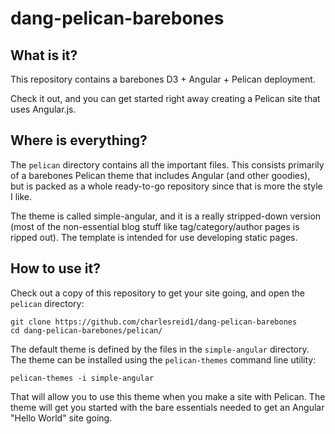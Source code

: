 # dang-pelican-barebones

## What is it? 

This repository contains a barebones D3 + Angular + Pelican deployment.

Check it out, and you can get started right away creating a Pelican site that uses 
Angular.js.

## Where is everything?

The ```pelican``` directory contains all the important files. This consists primarily
of a barebones Pelican theme that includes Angular (and other goodies), 
but is packed as a whole ready-to-go repository since that is more the style I like.

The theme is called simple-angular, and it is a really stripped-down version
(most of the non-essential blog stuff like tag/category/author pages is ripped out).
The template is intended for use developing static pages.


## How to use it?

Check out a copy of this repository to get your site going,
and open the `pelican` directory:

```
git clone https://github.com/charlesreid1/dang-pelican-barebones
cd dang-pelican-barebones/pelican/
```

The default theme is defined by the files in the `simple-angular` directory.
The theme can be installed using the `pelican-themes` command line utility:

```
pelican-themes -i simple-angular
```

That will allow you to use this theme when you make a site with Pelican.
The theme will get you started with the bare essentials needed to get an 
Angular "Hello World" site going.


